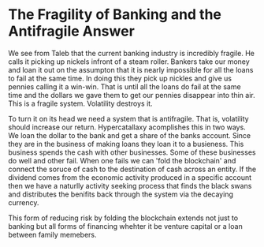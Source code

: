 # The Fragility of Banking and the Antifragile Answer

We see from Taleb that the current banking industry is incredibly fragile.  He calls it picking up nickels infront of a steam roller.  Bankers take our money and loan it out on the assumpton that it is nearly impossible for all the loans to fail at the same time.  In doing this they pick up nickles and give us pennies calling it a win-win.  That is until all the loans do fail at the same time and the dollars we gave them to get our pennies disappear into thin air.  This is a fragile system.  Volatility destroys it.

To turn it on its head we need a system that is antifragile.  That is, volatility should increase our return.  Hypercatallaxy acomplishes this in two ways.  We loan the dollar to the bank and get a share of the banks account.  Since they are in the business of making loans they loan it to a busieness.  This business spends the cash with other businesses.  Some of these businesses do well and other fail.  When one fails we can 'fold the blockchain' and connect the soruce of cash to the destination of cash across an entity.  If the dividend comes from the economic activity produced in a specific account then we have a naturlly activity seeking process that finds the black swans and distributes the benifits back through the system via the decaying currency.

This form of reducing risk by folding the blockchain extends not just to banking but all forms of financing whehter it be venture capital or a loan between family memebers.

